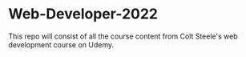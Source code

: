 # Web-Developer-2022

This repo will consist of all the course content from Colt Steele's web development course on Udemy.
